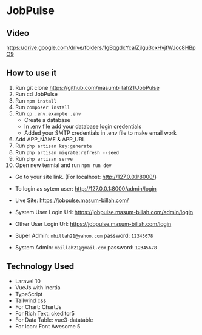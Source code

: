 # JobPulse

## Video

https://drive.google.com/drive/folders/1gBqgdxYcaIZjlgu3cxHvjfWJcc8HBpO9

## How to use it

1. Run git clone https://github.com/masumbillah21/JobPulse
2. Run cd JobPulse
3. Run `npm install`
4. Run `composer install`
5. Run `cp .env.example .env`
    - Create a database
    - In .env file add your database login credentials
    - Added your SMTP credentials in .env file to make email work
6. Add APP_NAME & APP_URL
7. Run `php artisan key:generate`
8. Run `php artisan migrate:refresh --seed`
9. Run `php artisan serve`
10. Open new termial and run `npm run dev`

- Go to your site link. (For localhost: http://127.0.0.1:8000/)
- To login as sytem user: http://127.0.0.1:8000/admin/login

- Live Site: https://jobpulse.masum-billah.com/
- System User Login Url: https://jobpulse.masum-billah.com/admin/login
- Other User Login Url: https://jobpulse.masum-billah.com/login

- Super Admin: `mbillah21@yahoo.com` password: `12345678`
- System Admin: `mbillah21@gmail.com` password: `12345678`

## Technology Used

- Laravel 10
- VueJs with Inertia
- TypeScript
- Tailwind css
- For Chart: ChartJs
- For Rich Text: ckeditor5
- For Data Table: vue3-datatable
- For Icon: Font Awesome 5
